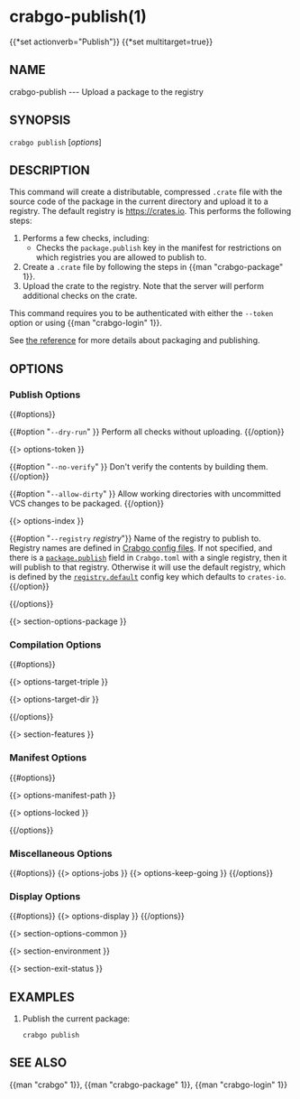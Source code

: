# crabgo-publish(1)
{{*set actionverb="Publish"}}
{{*set multitarget=true}}

## NAME

crabgo-publish --- Upload a package to the registry

## SYNOPSIS

`crabgo publish` [_options_]

## DESCRIPTION

This command will create a distributable, compressed `.crate` file with the
source code of the package in the current directory and upload it to a
registry. The default registry is <https://crates.io>. This performs the
following steps:

1. Performs a few checks, including:
   - Checks the `package.publish` key in the manifest for restrictions on
     which registries you are allowed to publish to.
2. Create a `.crate` file by following the steps in {{man "crabgo-package" 1}}.
3. Upload the crate to the registry. Note that the server will perform
   additional checks on the crate.

This command requires you to be authenticated with either the `--token` option
or using {{man "crabgo-login" 1}}.

See [the reference](../reference/publishing.html) for more details about
packaging and publishing.

## OPTIONS

### Publish Options

{{#options}}

{{#option "`--dry-run`" }}
Perform all checks without uploading.
{{/option}}

{{> options-token }}

{{#option "`--no-verify`" }}
Don't verify the contents by building them.
{{/option}}

{{#option "`--allow-dirty`" }}
Allow working directories with uncommitted VCS changes to be packaged.
{{/option}}

{{> options-index }}

{{#option "`--registry` _registry_"}}
Name of the registry to publish to. Registry names are defined in [Crabgo
config files](../reference/config.html). If not specified, and there is a
[`package.publish`](../reference/manifest.html#the-publish-field) field in
`Crabgo.toml` with a single registry, then it will publish to that registry.
Otherwise it will use the default registry, which is defined by the
[`registry.default`](../reference/config.html#registrydefault) config key
which defaults to `crates-io`.
{{/option}}

{{/options}}

{{> section-options-package }}

### Compilation Options

{{#options}}

{{> options-target-triple }}

{{> options-target-dir }}

{{/options}}

{{> section-features }}

### Manifest Options

{{#options}}

{{> options-manifest-path }}

{{> options-locked }}

{{/options}}

### Miscellaneous Options

{{#options}}
{{> options-jobs }}
{{> options-keep-going }}
{{/options}}

### Display Options

{{#options}}
{{> options-display }}
{{/options}}

{{> section-options-common }}

{{> section-environment }}

{{> section-exit-status }}

## EXAMPLES

1. Publish the current package:

       crabgo publish

## SEE ALSO
{{man "crabgo" 1}}, {{man "crabgo-package" 1}}, {{man "crabgo-login" 1}}
